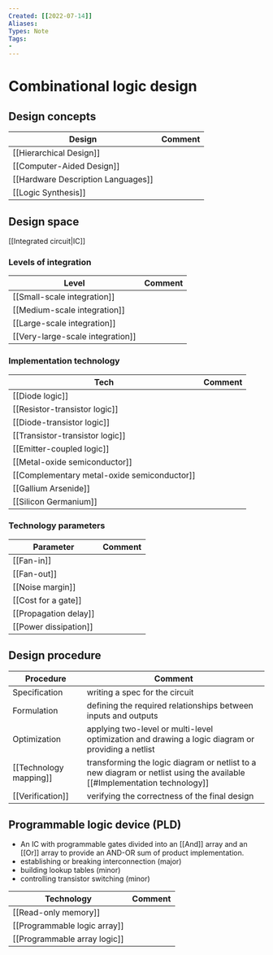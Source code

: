 ```yaml
---
Created: [[2022-07-14]]
Aliases: 
Types: Note
Tags: 
- 
---
```

# Combinational logic design
## Design concepts
| Design                             | Comment |
| ---------------------------------- | ------- |
| [[Hierarchical Design]]            |         |
| [[Computer-Aided Design]]          |         |
| [[Hardware Description Languages]] |         |
| [[Logic Synthesis]]                |         |

## Design space
[[Integrated circuit|IC]]
### Levels of integration
| Level                            | Comment |
| -------------------------------- | ------- |
| [[Small-scale integration]]      |         |
| [[Medium-scale integration]]     |         |
| [[Large-scale integration]]      |         |
| [[Very-large-scale integration]] |         |

### Implementation technology
| Tech                                        | Comment |
| ------------------------------------------- | ------- |
| [[Diode logic]]                             |         |
| [[Resistor-transistor logic]]               |         |
| [[Diode-transistor logic]]                  |         |
| [[Transistor-transistor logic]]             |         |
| [[Emitter-coupled logic]]                   |         |
| [[Metal-oxide semiconductor]]               |         |
| [[Complementary metal-oxide semiconductor]] |         |
| [[Gallium Arsenide]]                        |         |
| [[Silicon Germanium]]                       |         |

### Technology parameters
| Parameter             | Comment |
| --------------------- | ------- |
| [[Fan-in]]            |         |
| [[Fan-out]]           |         |
| [[Noise margin]]      |         |
| [[Cost for a gate]]   |         |
| [[Propagation delay]] |         |
| [[Power dissipation]] |         |

## Design procedure
| Procedure              | Comment                                                                                                                  |
| ---------------------- | ------------------------------------------------------------------------------------------------------------------------ |
| Specification          | writing a spec for the circuit                                                                                           |
| Formulation            | defining the required relationships between inputs and outputs                                                           |
| Optimization           | applying two-level or multi-level optimization and drawing a logic diagram or providing a netlist                        |
| [[Technology mapping]] | transforming the logic diagram or netlist to a new diagram or netlist using the available [[#Implementation technology]] |
| [[Verification]]           | verifying the correctness of the final design                                                                            |

## Programmable logic device (PLD)
- An IC with programmable gates divided into an [[And]] array and an [[Or]] array to provide an AND-OR sum of product implementation. 
-  establishing or breaking interconnection (major)
- building lookup tables (minor)
- controlling transistor switching (minor)

| Technology                   | Comment |
| ---------------------------- | ------- |
| [[Read-only memory]]         |         |
| [[Programmable logic array]] |         |
| [[Programmable array logic]] |         |
